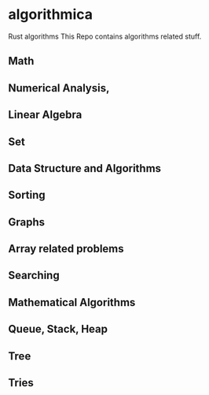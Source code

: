 # algorithmica
Rust algorithms
This Repo contains algorithms related stuff.

## Math
Numerical Analysis, 
-- 
Linear Algebra
-- 
Set
--

## Data Structure and Algorithms 

Sorting
-- 
Graphs
-- 
Array related problems
-- 
Searching
-- 
Mathematical Algorithms
--
Queue, Stack, Heap
--
Tree
--
Tries
--
